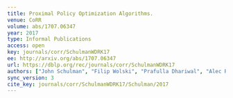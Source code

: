 ```yaml
---
title: Proximal Policy Optimization Algorithms.
venue: CoRR
volume: abs/1707.06347
year: 2017
type: Informal Publications
access: open
key: journals/corr/SchulmanWDRK17
ee: http://arxiv.org/abs/1707.06347
url: https://dblp.org/rec/journals/corr/SchulmanWDRK17
authors: ["John Schulman", "Filip Wolski", "Prafulla Dhariwal", "Alec Radford", "Oleg Klimov"]
sync_version: 3
cite_key: journals/corr/SchulmanWDRK17/Schulman/2017
---
```

